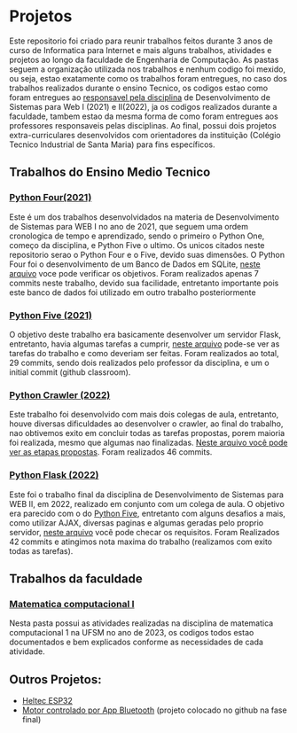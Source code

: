 # Projetos
Este repositorio foi criado para reunir trabalhos feitos durante 3 anos de curso de Informatica para Internet e mais alguns trabalhos, atividades e projetos ao longo da faculdade de Engenharia de Computação.
As pastas seguem a organização utilizada nos trabalhos e nenhum codigo foi mexido, ou seja, estao exatamente como os trabalhos foram entregues, no caso dos trabalhos realizados durante o ensino Tecnico, os codigos estao como foram entregues ao [responsavel pela disciplina](https://github.com/henryzord) de Desenvolvimento de Sistemas para Web I (2021) e II(2022), ja os codigos realizados durante a faculdade, tambem estao da mesma forma de como foram entregues aos professores responsaveis pelas disciplinas. Ao final, possui dois projetos extra-curriculares desenvolvidos com orientadores da instituição (Colégio Tecnico Industrial de Santa Maria) para fins específicos.
## Trabalhos do Ensino Medio Tecnico
### [Python Four(2021)](/PYTHON-FOUR/)
Este é um dos trabalhos desenvolvidados na materia de Desenvolvimento de Sistemas para WEB I no ano de 2021, que seguem uma ordem cronologica de tempo e aprendizado, sendo o primeiro o Python One, começo da disciplina, e Python Five o ultimo. Os unicos citados neste repositorio serao o Python Four e o Five, devido suas dimensões.
O Python Four foi o desenvolvimento de um Banco de Dados em SQLite, [neste arquivo](/PYTHON-FOUR/README.md) voce pode verificar os objetivos. Foram realizados apenas 7 commits neste trabalho, devido sua facilidade, entretanto importante pois este banco de dados foi utilizado em outro trabalho posteriormente
### [Python Five (2021)](/PYTHON-FIVE/) 
O objetivo deste trabalho era basicamente desenvolver um servidor Flask, entretanto, havia algumas tarefas a cumprir, [neste arquivo](/PYTHON-FIVE/README.md) pode-se ver as tarefas do trabalho e como deveriam ser feitas. Foram realizados ao total, 29 commits, sendo dois realizados pelo professor da disciplina, e um o initial commit (github classroom).
### [Python Crawler (2022)](/PYTHON-CRAWLER/)
Este trabalho foi desenvolvido com mais dois colegas de aula, entretanto, houve diversas dificuldades ao desenvolver o crawler, ao final do trabalho, nao obtivemos exito em concluir todas as tarefas propostas, porem maioria foi realizada, mesmo que algumas nao finalizadas. [Neste arquivo você pode ver as etapas propostas](/PYTHON-CRAWLER/README.md). Foram realizados 46 commits.
### [Python Flask (2022)](/PYTHON-FLASK/)
Este foi o trabalho final da disciplina de Desenvolvimento de Sistemas para WEB II, em 2022, realizado em conjunto com um colega de aula. O objetivo era parecido com o do [Python Five](/PYTHON-FIVE/), entretanto com alguns desafios a mais, como utilizar AJAX, diversas paginas e algumas geradas pelo proprio servidor, [neste arquivo](/PYTHON-FLASK/README.md) você pode checar os requisitos. Foram Realizados 42 commits e atingimos nota maxima do trabalho (realizamos com exito todas as tarefas).
## Trabalhos da faculdade
### [Matematica computacional I](/MATCOMP%201/)
Nesta pasta possui as atividades realizadas na disciplina de matematica computacional 1 na UFSM no ano de 2023, os codigos todos estao documentados e bem explicados conforme as necessidades de cada atividade.
## Outros Projetos:
- [Heltec ESP32](https://github.com/luizebaldoni/PROJETO-HELTECESP32)
- [Motor controlado por App Bluetooth](https://github.com/mBrond/motorBluetooth) (projeto colocado no github na fase final)
